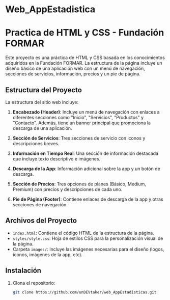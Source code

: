 # Web_AppEstadistica

# Practica de HTML y CSS - Fundación FORMAR

Este proyecto es una práctica de HTML y CSS basada en los conocimientos adquiridos en la Fundación FORMAR. La estructura de la página incluye un diseño básico de una aplicación web con un menú de navegación, secciones de servicios, información, precios y un pie de página.

## Estructura del Proyecto

La estructura del sitio web incluye:

1. **Encabezado (Header)**: Incluye un menú de navegación con enlaces a diferentes secciones como "Inicio", "Servicios", "Productos" y "Contacto". Además, tiene un banner principal que promociona la descarga de una aplicación.

2. **Sección de Servicios**: Tres secciones de servicio con iconos y descripciones breves.

3. **Información en Tiempo Real**: Una sección de información destacada que incluye texto descriptivo e imágenes.

4. **Descarga de la App**: Información adicional sobre la app y un botón de descarga.

5. **Sección de Precios**: Tres opciones de planes (Básico, Medium, Premium) con precios y descripciones de cada uno.

6. **Pie de Página (Footer)**: Contiene enlaces de descarga de la app y otras secciones de navegación.

## Archivos del Proyecto

- `index.html`: Contiene el código HTML de la estructura de la página.
- `styles/style.css`: Hoja de estilos CSS para la personalización visual de la página.
- Carpeta `images/`: Incluye las imágenes necesarias para el diseño (logos, iconos, imágenes de la app, etc).

## Instalación

1. Clona el repositorio:
   ```bash
   git clone https://github.com/unDEVtaker/web_AppEstadisticas.git
